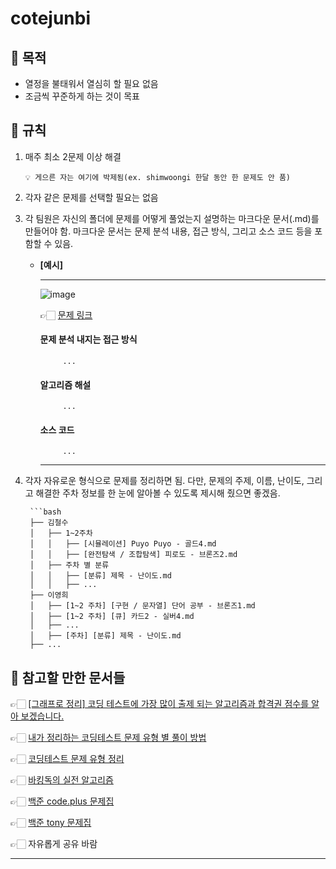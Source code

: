 # cotejunbi

## 🧭 목적
- 열정을 불태워서 열심히 할 필요 없음
- 조금씩 꾸준하게 하는 것이 목표

## 📢 규칙

1. 매주 최소 2문제 이상 해결

      ```
      💡 게으른 자는 여기에 박제됨(ex. shimwoongi 한달 동안 한 문제도 안 품)
      ```
      
3. 각자 같은 문제를 선택할 필요는 없음
   
4. 각 팀원은 자신의 폴더에 문제를 어떻게 풀었는지 설명하는 마크다운 문서(.md)를 만들어야 함. 마크다운 문서는 문제 분석 내용, 접근 방식, 그리고 소스 코드 등을 포함할 수 있음.

   - **[예시]**

        ---

        ![image](https://github.com/SeungYeop-Han/cotejunbi/assets/106862797/a4c75ff1-3be4-4ea1-b224-f03eb15f4c68)

        👉🏻 [문제 링크](https://www.acmicpc.net/problem/11559)

        #### 문제 분석 내지는 접근 방식

              ...

        #### 알고리즘 해설

              ...

        #### 소스 코드

              ...
     
        ---

5. 각자 자유로운 형식으로 문제를 정리하면 됨. 다만, 문제의 주제, 이름, 난이도, 그리고 해결한 주차 정보를 한 눈에 알아볼 수 있도록 제시해 줬으면 좋겠음.

        ```bash
        ├── 김철수
        │   ├── 1~2주차
        │   │   ├── [시뮬레이션] Puyo Puyo - 골드4.md
        │   │   ├── [완전탐색 / 조합탐색] 피로도 - 브론즈2.md
        │   ├── 주차 별 분류
        │   │   ├── [분류] 제목 - 난이도.md
        │   │   ├── ...
        ├── 이영희
        │   ├── [1~2 주차] [구현 / 문자열] 단어 공부 - 브론즈1.md
        │   ├── [1~2 주차] [큐] 카드2 - 실버4.md
        │   ├── ...
        │   ├── [주차] [분류] 제목 - 난이도.md
        ├── ...


## 🔎 참고할 만한 문서들

👉🏻 [[그래프로 정리] 코딩 테스트에 가장 많이 출제 되는 알고리즘과 합격권 점수를 알아 보겠습니다.](https://m.hanbit.co.kr/channel/category/category_view.html?cms_code=CMS7793635735&cate_cd=)

👉🏻 [내가 정리하는 코딩테스트 문제 유형 별 풀이 방법](https://myeongmy.tistory.com/55)

👉🏻 [코딩테스트 문제 유형 정리](https://velog.io/@pppp0722/%EC%BD%94%EB%94%A9%ED%85%8C%EC%8A%A4%ED%8A%B8-%EB%AC%B8%EC%A0%9C-%EC%9C%A0%ED%98%95-%EC%A0%95%EB%A6%AC)

👉🏻 [바킹독의 실전 알고리즘](https://github.com/encrypted-def/basic-algo-lecture)

👉🏻 [백준 code.plus 문제집](https://www.acmicpc.net/workbook/codeplus)

👉🏻 [백준 tony 문제집](https://github.com/tony9402/baekjoon)

👉🏻 자유롭게 공유 바람

---
